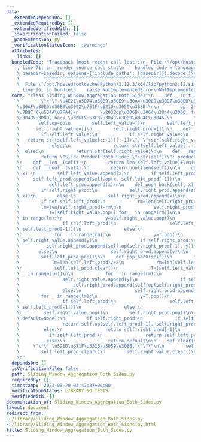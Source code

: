 ```yaml
---
data:
  _extendedDependsOn: []
  _extendedRequiredBy: []
  _extendedVerifiedWith: []
  _isVerificationFailed: false
  _pathExtension: py
  _verificationStatusIcon: ':warning:'
  attributes:
    links: []
  bundledCode: "Traceback (most recent call last):\n  File \"/opt/hostedtoolcache/Python/3.12.3/x64/lib/python3.12/site-packages/onlinejudge_verify/documentation/build.py\"\
    , line 71, in _render_source_code_stat\n    bundled_code = language.bundle(stat.path,\
    \ basedir=basedir, options={'include_paths': [basedir]}).decode()\n          \
    \         ^^^^^^^^^^^^^^^^^^^^^^^^^^^^^^^^^^^^^^^^^^^^^^^^^^^^^^^^^^^^^^^^^^^^^^^^^^^^^^^^^\n\
    \  File \"/opt/hostedtoolcache/Python/3.12.3/x64/lib/python3.12/site-packages/onlinejudge_verify/languages/python.py\"\
    , line 96, in bundle\n    raise NotImplementedError\nNotImplementedError\n"
  code: "class Sliding_Window_Aggregation_Both_Sides:\n    def __init__(self, op):\n\
    \        \"\"\" \u4E21\u5074\u30B9\u30E9\u30A4\u30C9\u30D7\u30ED\u30C0\u30AF\u30C8\
    \u30AF\u30E9\u30B9\u3092\u751F\u6210\u3059\u308B.\n\n        op: 2\u9805\u6F14\
    \u7B97 (\u534A\u7FA4)\n        \u203Bop\u306B\u3064\u3044\u3066, front \u306F\u5DE6\
    \u304B\u3089, back \u306F\u53F3\u304B\u3089\u884C\u3046.\n        \"\"\"\n\n \
    \       self.op=op\n        self.left_value=[]\n        self.left_prod=[]\n  \
    \      self.right_value=[]\n        self.right_prod=[]\n\n    def __str__(self):\n\
    \        if self.left_value:\n            if self.right_value:\n             \
    \   return str(self.left_value[::-1])[:-1]+\", \"+str(self.right_value)[1:]\n\
    \            else:\n                return str(self.left_value[::-1])\n      \
    \  else:\n            return str(self.right_value)\n\n    def __repr__(self):\n\
    \        return \"Slide Product Both Side: \"+str(self)+\": product: {}\".format(self.product())\n\
    \n    def __len__(self):\n        return len(self.left_value)+len(self.right_value)\n\
    \n    def __bool__(self):\n        return bool(len(self))\n\n    def push_front(self,\
    \ x):\n        self.left_value.append(x)\n        if self.left_prod:\n       \
    \     self.left_prod.append(self.op(x, self.left_prod[-1]))\n        else:\n \
    \           self.left_prod.append(x)\n\n    def push_back(self, x):\n        self.right_value.append(x)\n\
    \        if self.right_prod:\n            self.right_prod.append(self.op(self.right_prod[-1],\
    \ x))\n        else:\n            self.right_prod.append(x)\n\n    def pop_front(self):\n\
    \        if not self.left_prod:\n            rm=len(self.right_prod)//2\n    \
    \        lm=len(self.right_prod)-rm\n\n            self.right_prod.clear()\n \
    \           T=[self.right_value.pop() for _ in range(rm)]\n\n            for _\
    \ in range(lm):\n                y=self.right_value.pop()\n                self.left_value.append(y)\n\
    \                if self.left_prod:\n                    self.left_prod.append(self.op(y,\
    \ self.left_prod[-1]))\n                else:\n                    self.left_prod.append(y)\n\
    \n            for _ in range(rm):\n                y=T.pop()\n               \
    \ self.right_value.append(y)\n                if self.right_prod:\n          \
    \          self.right_prod.append(self.op(self.right_prod[-1], y))\n         \
    \       else:\n                    self.right_prod.append(y)\n\n        self.left_value.pop()\n\
    \        self.left_prod.pop()\n\n    def pop_back(self):\n        if not self.right_prod:\n\
    \            lm=len(self.left_prod)//2\n            rm=len(self.left_prod)-lm\n\
    \n            self.left_prod.clear()\n            T=[self.left_value.pop() for\
    \ _ in range(lm)]\n\n            for _ in range(rm):\n                y=self.left_value.pop()\n\
    \                self.right_value.append(y)\n                if self.right_prod:\n\
    \                    self.right_prod.append(self.op(self.right_prod[-1], y))\n\
    \                else:\n                    self.right_prod.append(y)\n\n    \
    \        for _ in range(lm):\n                y=T.pop()\n                self.left_value.append(y)\n\
    \                if self.left_prod:\n                    self.left_prod.append(self.op(y,\
    \ self.left_prod[-1]))\n                else:\n                    self.left_prod.append(y)\n\
    \n        self.right_value.pop()\n        self.right_prod.pop()\n\n    def product(self,\
    \ default=None):\n        if self.right_prod:\n            if self.left_prod:\n\
    \                return self.op(self.left_prod[-1], self.right_prod[-1])\n   \
    \         else:\n                return self.right_prod[-1]\n        else:\n \
    \           if self.left_prod:\n                return self.left_prod[-1]\n  \
    \          else:\n                return default\n\n    def clear(self):\n   \
    \     \"\"\" \u521D\u671F\u5316\u3059\u308B. \"\"\"\n\n        self.left_value.clear()\n\
    \        self.left_prod.clear()\n        self.right_value.clear()\n        self.right_prod.clear()\n\
    \n"
  dependsOn: []
  isVerificationFile: false
  path: Sliding_Window_Aggregation_Both_Sides.py
  requiredBy: []
  timestamp: '2023-03-20 03:47:37+09:00'
  verificationStatus: LIBRARY_NO_TESTS
  verifiedWith: []
documentation_of: Sliding_Window_Aggregation_Both_Sides.py
layout: document
redirect_from:
- /library/Sliding_Window_Aggregation_Both_Sides.py
- /library/Sliding_Window_Aggregation_Both_Sides.py.html
title: Sliding_Window_Aggregation_Both_Sides.py
---
```

